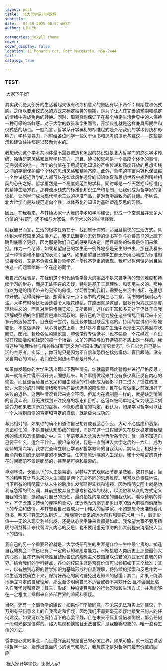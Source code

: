 ```yaml
---
layout: post
title:  北大哲学系开学致辞
subtitle: 
date:   04-10-2025 00:57 AEST
author: LIU YU

categories: jekyll theme
cover: 
cover_display: false
location: 11 Monarch cct, Port Macquarie, NSW 2444
tail: 
catalog: true 

---
```


### TEST

​	大家下午好!

​	其实我们绝大部分的生活看起来很有秩序和意义的原因有以下两个：周期性和仪式感。之所以要用仪式感的方式来标定独特的周期，是为了让人在完善的预期和稳定的情绪中完成角色的转换。同时，周期性则保证了在某个特定生活世界中的人保持一种可感的新鲜感。对于大学的教员和学生而言，开学典礼就是这样兼具周期性和仪式感的场合。一般而言，哲学系开学典礼的标准程式是介绍我们的学术传统和影响力、学科领导力，同时给各位同学一些关于读书和思考的提示与建议——这些提示和建议往往都是以鼓励为主的。

​	我想我们这个学术共同体最不需要塑造和巩固的共识就是北大哲学门的悠久学术传统、独特研究风格和雄厚学科实力。况且，读书和思考是一个高度个体化的事情，无需刻板的统一。哲学的价值在于用规范化知识的严格传递和高度开放的思想实践之间的平衡保护每个个体的思想风格和精神态度。此外，哲学的丰富内容也保证每一个尝试接近哲学的人都可以在如此风格迥异的知识体系和思想世界中找到精神相契的心头之好。哲学虽然是一个高度规范性的学科，同时却是一个天然拒斥标准化的精神生活方式。那种流水线式的标准化知识生产和复制，让我们成为哲学家的复读机，让同学们成为现代学术工业的标准产品，是对哲学最致命的背叛。不妨说，北大哲学门是从规范走向个性，以体系化的知识为基础塑造反思的习惯。

​	因此，在我看来，与其给大家一大堆的学术和学习建议，形成一个空洞且并无多大价值的“共识”，还不如与大家说一些学术以外的生活经验。

​	就我自己而言，生活的根本任务在于，找到属于你的、适当且愉快的生活方式。具体到大学校园里的生活方式，我无法断定心无旁骛的读书写作与心猿意马的上蹿下跳到底哪个更好，因为那是你们自己的感受和决定，而且最终的结果是你们来承担。作为一个老师，如果希望自己的学生无一例外地都是天生的书虫，那在我看来是一种懒惰和不自信的表现；当然，如果希望自己的学生都无所用心地成为标准知识接收器，又是不负责任且对哲学这一学科不尊重的表现。我可以将何谓适当且愉快这一问题留给每一个在座的同学。

​	我自己的经验是，在我们这个时代读哲学最大的挑战不是来自学科的知识难度和持续学习的耐心，而是无处不在的质疑，特别是基于工具理性、和实用主义的、那种自以为是的精明带来的无知的傲慢。学习哲学的我们，需要在生活中封闭、在思想中开放。活得纯粹一些，想得复杂一点；选书的时候三心二意，读书的时候耐心专
注。大学有时候比社会还要令人眼花缭乱，其原因就是这里，很多行为方式是高度理想主义的，而且对后果懵懂无知、无所畏惧，这样的丰富和多元对于仍处于自我理解成型期的你们而言是难以驾驭的。将自己的注意力放在这些纷乱且看起来十分多元的选择之中，且去逐一尝试，是比较笨拙且缺乏策略的。持续的尝试和不断地变化，不敢做选择，从心灵状态上看，无非是不自信在生活中表现出来的典型症状而已。因此，我给各位的建议是，即使没有专注读书，也不要像一个花蝴蝶一样出现在校园活动和社交的每一个场合，太多的选项与没有选项在本质上是一样的。我将这种”物理性参与精神性游离"定义为"校园生活的渣男状态”。你自以为自己是生活的主导者，实际上，你可能只是因为不自信和恐惧在拙劣模仿、盲目跟随。没有发自内心的肯认，我们在任何热闹中都是局外人。

​	如果你发现你的大学生活出现以下两种情况，你就需要高度警惕并进行严格反思：其一就每天忙得不可开交，细想起来，每件事情做起来并没有多少真正发自内心的愉悦，而且连留给自己发呆和自由阅读的时间都成为奢侈；其二进入了惯性的拖延，大部分的时间和情绪都消耗在最优选择的陷阱里，且在认真做事之前就想好了失败的退路。这两种情况看起来完全不同，但其内在机制是一样的，就是缺乏清晰的自我认识，且无法找到专注投身的状态和目标。这可以被简单地定义为缺乏深刻感受力和果敢决断力的症状，不能形成自信的笃定。我认为，如果学习哲学可以让一个人得到自信的笃定和笃定的自信，就是极为成功的。

​	与此相对的，如果你的确不知道你自己想要或者适合什么，大可不必焦虑和着急。真正可怕的，不是自我认知形成的缓慢，而是在这一过程里迷失在缺乏稳定自我理解的焦虑和恐惧情绪之中。三十年前我进入北京大学哲学系学习，我一直不知道自己要干什么，适合干什么。很坦率的说，我是一直到进入大学之后的十六年，成为老师的第六年，我才完全确立职业学者和哲学教师的自我认同。实际上，相对于不断涌向我们的无限丰富的不确定性，任何高瞻远瞩的人生规划，和十分精密的算计在时间面前不仅是脆弱的，甚至是可笑和荒谬的。

​	卓别林说，长镜头下的人生是喜剧，以特写方式观察细节都是悲剧。究其原因，当下的精明算计与未来的人生回顾是两个完全不同的思想维度。我可以负责任地说，当下所有的精明算计从人生的跨度出发都显得笨拙和短视。因为精明实际上就是功利与急躁的代名词，其前提放弃自主思考和选择的权利，以流俗和从众的方式定义自我的价值，逃避面对自己的责任，最终牺牲的是稳定的自我认同。看似精明的算计，不仅会造成持续的浮躁和急切，还会因为沉溺于想象出来的远大前程而消磨当下的专注和热情。与其想着自己要成为一个伟大的哲学家，不如想想今天准备看几页书，明天打算去怎么锻炼……精明算计出来的远大前程和镜花水月一样，毫无价值——无论从现实利益出发，还是从心灵平静来看都是如此。我希望大家不要用精明的利益算计来代替深入内心的反思，也不要用虚无缥缈的伟大前程来消磨投入当下的热情。

​	我自己的另一个重要经验就是，大学或研究生的生涯是各位一生中最宝贵的、塑造自我的机会：你已经有了一定的认知和思考能力，不断接触人类历史上那些最伟大的心灵，且在充满可能性且鼓励尝试的理想主义校园里以试错的方式发现自我的边界。结合我们的学科特点，各位的校园生涯是否有价值可以参照如下三个标准：其一，以有独到心得的哲学知识为基础形成的自我理解，将持续的探索和反思作为一种生活方式确立下来，保持好奇心的同时避免出现知识的傲慢；其二，如果不能清地确立笃定的自我理解，那么至少明确自己不适合或者不喜欢什么,且不会因此陷入自我怀疑和否定；其三，形成一种稳定且克制的行为习惯和生活方式，并且能够在一定程度上抵御来自外部世界的喧闹和质疑。

​	当然，还有一个很哲学的建议：如果你们不能同意，在未来无法落实上述建议，千万别有任何意义上的自我否定和怀疑，因为我们不需要毫无质疑地接受任何人的任何建议。如果可以在保持当下的心灵平静，且在未来不反复懊恼和悔恨，那么任何一段时光都是值得的。陷入焦虑和懊恼且无法自拔，是我能够想象的、唯一浪费生命的方式。

​	哲学是心灵的事业，而且最终面对的是自己的心灵世界。如果可能，就一起尝试活得哲学一些，涵养出直面内心的勇气和能力，我想这才是对哲学门最有价值的回应!

​	祝大家开学愉快，谢谢大家!

